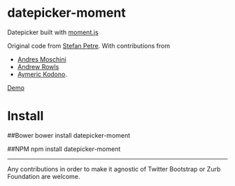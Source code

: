 datepicker-moment
=================

Datepicker built with [moment.js](http://momentjs.com/)

Original code from [Stefan Petre](http://www.eyecon.ro/bootstrap-datepicker/). 
With contributions from
* [Andres Moschini](https://github.com/MakingSense/moment-datepicker)  
* [Andrew Rowls](https://github.com/eternicode/bootstrap-datepicker)
* [Aymeric Kodono](https://github.com/Aymkdn/Datepicker-for-Bootstrap).
 
[Demo](http://lcustodio.github.com/moment-datepicker)

Install
=======

##Bower
bower install datepicker-moment

##NPM
npm install datepicker-moment

----

Any contributions in order to make it agnostic of Twitter Bootstrap or Zurb Foundation are welcome.
